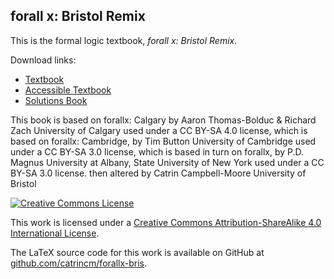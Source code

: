## forall x: Bristol Remix

This is the formal logic textbook, *forall x: Bristol Remix*.

Download links:

-   [Textbook](https://catrincm.github.io/forallx-bris/forallxbris.pdf)
-   [Accessible
    Textbook](https://catrincm.github.io/forallx-bris/forallxbris-accessible.pdf)
-   [Solutions
    Book](https://catrincm.github.io/forallx-bris/forallxsol.pdf)

This book is based on forallx: Calgary by Aaron Thomas-Bolduc & Richard
Zach University of Calgary used under a CC BY-SA 4.0 license, which is
based on forallx: Cambridge, by Tim Button University of Cambridge used
under a CC BY-SA 3.0 license, which is based in turn on forallx, by P.D.
Magnus University at Albany, State University of New York used under a
CC BY-SA 3.0 license. then altered by Catrin Campbell-Moore University
of Bristol

[![Creative Commons
License](./forallxbris%20page_files/88x31.png)](http://creativecommons.org/licenses/by-sa/4.0/)

This work is licensed under a [Creative Commons Attribution-ShareAlike
4.0 International
License](http://creativecommons.org/licenses/by-sa/4.0/).

The LaTeX source code for this work is available on GitHub at
[github.com/catrincm/forallx-bris](https://github.com/catrincm/forallx-bris).
